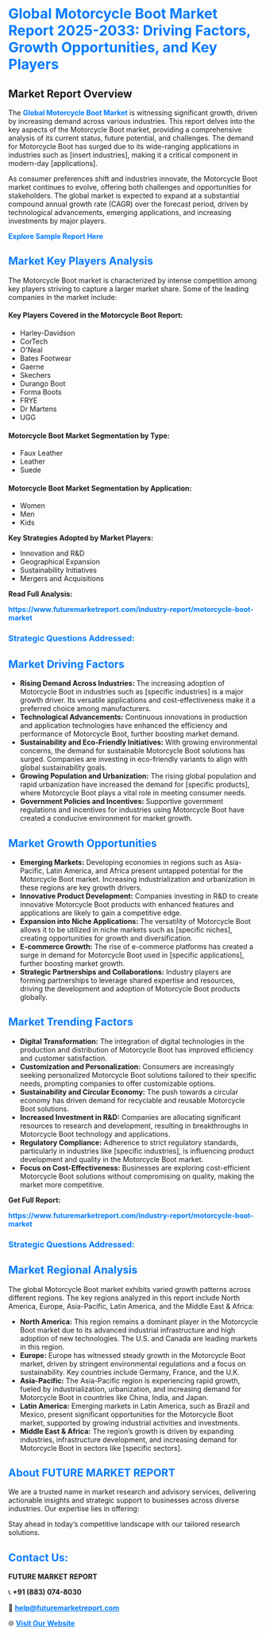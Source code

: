<h1 style="color: #007BFF;">Global Motorcycle Boot Market Report 2025-2033: Driving Factors, Growth Opportunities, and Key Players</h1>

<section id="overview">
<h2>Market Report Overview</h2>
<p>The <a href="https://www.futuremarketreport.com/industry-report/motorcycle-boot-market" style="color: #007BFF; text-decoration: none;"><strong>Global Motorcycle Boot Market</strong></a> is witnessing significant growth, driven by increasing demand across various industries. This report delves into the key aspects of the Motorcycle Boot market, providing a comprehensive analysis of its current status, future potential, and challenges. The demand for Motorcycle Boot has surged due to its wide-ranging applications in industries such as [insert industries], making it a critical component in modern-day [applications].</p>
<p>As consumer preferences shift and industries innovate, the Motorcycle Boot market continues to evolve, offering both challenges and opportunities for stakeholders. The global market is expected to expand at a substantial compound annual growth rate (CAGR) over the forecast period, driven by technological advancements, emerging applications, and increasing investments by major players.</p>
</section>

<section id="overview">
<p><a href="https://www.futuremarketreport.com/request-sample/reportId=85811" style="color: #007BFF; text-decoration: none;"><strong>Explore Sample Report Here</strong></a></p>
</section>

<section id="key-players">
<h2 style="color: #007BFF;">Market Key Players Analysis</h2>
<p>The Motorcycle Boot market is characterized by intense competition among key players striving to capture a larger market share. Some of the leading companies in the market include:</p>
<h4>Key Players Covered in the Motorcycle Boot Report:</h4>
<ul><li>Harley-Davidson</li><li>CorTech</li><li>O&#039;Neal</li><li>Bates Footwear</li><li>Gaerne</li><li>Skechers</li><li>Durango Boot</li><li>Forma Boots</li><li>FRYE</li><li>Dr Martens</li><li>UGG</li></ul>
<h4>Motorcycle Boot Market Segmentation by Type:</h4>
<ul><li>Faux Leather</li><li>Leather</li><li>Suede</li></ul>

<h4>Motorcycle Boot Market Segmentation by Application:</h4>
<ul><li>Women</li><li>Men</li><li>Kids</li></ul>
<p><strong>Key Strategies Adopted by Market Players:</strong></p>
<ul>
<li>Innovation and R&D</li>
<li>Geographical Expansion</li>
<li>Sustainability Initiatives</li>
<li>Mergers and Acquisitions</li>
</ul>
</section>

<section>
<p><strong>Read Full Analysis: </strong></p><a href="https://www.futuremarketreport.com/industry-report/motorcycle-boot-market" style="color: #007BFF; text-decoration: none;"><strong>https://www.futuremarketreport.com/industry-report/motorcycle-boot-market</strong></a>
<h3 style="color: #007BFF;">Strategic Questions Addressed:</h3>
</section>

<section id="driving-factors">
<h2 style="color: #007BFF;">Market Driving Factors</h2>
<ul>
<li><strong>Rising Demand Across Industries:</strong> The increasing adoption of Motorcycle Boot in industries such as [specific industries] is a major growth driver. Its versatile applications and cost-effectiveness make it a preferred choice among manufacturers.</li>
<li><strong>Technological Advancements:</strong> Continuous innovations in production and application technologies have enhanced the efficiency and performance of Motorcycle Boot, further boosting market demand.</li>
<li><strong>Sustainability and Eco-Friendly Initiatives:</strong> With growing environmental concerns, the demand for sustainable Motorcycle Boot solutions has surged. Companies are investing in eco-friendly variants to align with global sustainability goals.</li>
<li><strong>Growing Population and Urbanization:</strong> The rising global population and rapid urbanization have increased the demand for [specific products], where Motorcycle Boot plays a vital role in meeting consumer needs.</li>
<li><strong>Government Policies and Incentives:</strong> Supportive government regulations and incentives for industries using Motorcycle Boot have created a conducive environment for market growth.</li>
</ul>
</section>

<section id="growth-opportunities">
<h2 style="color: #007BFF;">Market Growth Opportunities</h2>
<ul>
<li><strong>Emerging Markets:</strong> Developing economies in regions such as Asia-Pacific, Latin America, and Africa present untapped potential for the Motorcycle Boot market. Increasing industrialization and urbanization in these regions are key growth drivers.</li>
<li><strong>Innovative Product Development:</strong> Companies investing in R&D to create innovative Motorcycle Boot products with enhanced features and applications are likely to gain a competitive edge.</li>
<li><strong>Expansion into Niche Applications:</strong> The versatility of Motorcycle Boot allows it to be utilized in niche markets such as [specific niches], creating opportunities for growth and diversification.</li>
<li><strong>E-commerce Growth:</strong> The rise of e-commerce platforms has created a surge in demand for Motorcycle Boot used in [specific applications], further boosting market growth.</li>
<li><strong>Strategic Partnerships and Collaborations:</strong> Industry players are forming partnerships to leverage shared expertise and resources, driving the development and adoption of Motorcycle Boot products globally.</li>
</ul>
</section>

<section id="trending-factors">
<h2 style="color: #007BFF;">Market Trending Factors</h2>
<ul>
<li><strong>Digital Transformation:</strong> The integration of digital technologies in the production and distribution of Motorcycle Boot has improved efficiency and customer satisfaction.</li>
<li><strong>Customization and Personalization:</strong> Consumers are increasingly seeking personalized Motorcycle Boot solutions tailored to their specific needs, prompting companies to offer customizable options.</li>
<li><strong>Sustainability and Circular Economy:</strong> The push towards a circular economy has driven demand for recyclable and reusable Motorcycle Boot solutions.</li>
<li><strong>Increased Investment in R&D:</strong> Companies are allocating significant resources to research and development, resulting in breakthroughs in Motorcycle Boot technology and applications.</li>
<li><strong>Regulatory Compliance:</strong> Adherence to strict regulatory standards, particularly in industries like [specific industries], is influencing product development and quality in the Motorcycle Boot market.</li>
<li><strong>Focus on Cost-Effectiveness:</strong> Businesses are exploring cost-efficient Motorcycle Boot solutions without compromising on quality, making the market more competitive.</li>
</ul>
</section>

<section>
<p><strong>Get Full Report: </strong></p><a href="https://www.futuremarketreport.com/industry-report/motorcycle-boot-market" style="color: #007BFF; text-decoration: none;"><strong>https://www.futuremarketreport.com/industry-report/motorcycle-boot-market</strong></a>
<h3 style="color: #007BFF;">Strategic Questions Addressed:</h3>
</section>


<section id="regional-analysis">
<h2 style="color: #007BFF;">Market Regional Analysis</h2>
<p>The global Motorcycle Boot market exhibits varied growth patterns across different regions. The key regions analyzed in this report include North America, Europe, Asia-Pacific, Latin America, and the Middle East & Africa:</p>
<ul>
<li><strong>North America:</strong> This region remains a dominant player in the Motorcycle Boot market due to its advanced industrial infrastructure and high adoption of new technologies. The U.S. and Canada are leading markets in this region.</li>
<li><strong>Europe:</strong> Europe has witnessed steady growth in the Motorcycle Boot market, driven by stringent environmental regulations and a focus on sustainability. Key countries include Germany, France, and the U.K.</li>
<li><strong>Asia-Pacific:</strong> The Asia-Pacific region is experiencing rapid growth, fueled by industrialization, urbanization, and increasing demand for Motorcycle Boot in countries like China, India, and Japan.</li>
<li><strong>Latin America:</strong> Emerging markets in Latin America, such as Brazil and Mexico, present significant opportunities for the Motorcycle Boot market, supported by growing industrial activities and investments.</li>
<li><strong>Middle East & Africa:</strong> The region’s growth is driven by expanding industries, infrastructure development, and increasing demand for Motorcycle Boot in sectors like [specific sectors].</li>
</ul>
</section>

<footer>
<h2 style="color: #007BFF;">About FUTURE MARKET REPORT</h2>
<p>We are a trusted name in market research and advisory services, delivering actionable insights and strategic support to businesses across diverse industries. Our expertise lies in offering:</p>

<p>Stay ahead in today’s competitive landscape with our tailored research solutions.</p>

<h2 style="color: #007BFF;">Contact Us:</h2>
<p><strong>FUTURE MARKET REPORT</strong></p>
<p>📞 <strong>+91 (883) 074-8030</strong></p>
<p>📧 <strong><a href="mailto:help@futuremarketreport.com" style="color: #007BFF;">help@futuremarketreport.com</a></strong></p>
<p>🌐 <strong><a href="https://www.futuremarketreport.com/" style="color: #007BFF;">Visit Our Website</a></strong></p>
</footer>
